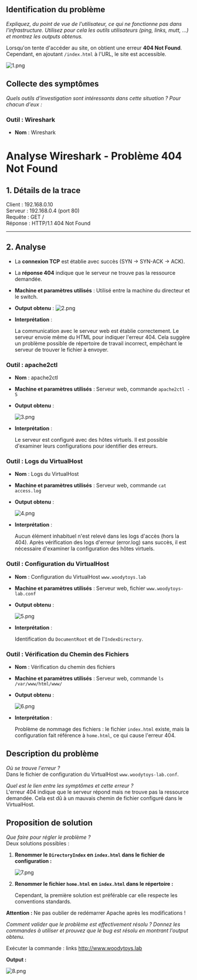 ## Identification du problème

*Expliquez, du point de vue de l'utilisateur, ce qui ne fonctionne pas dans l'infrastructure. Utilisez pour cela les outils utilisateurs (ping, links, mutt, ...) et montrez les outputs obtenus.*

Lorsqu'on tente d'accéder au site, on obtient une erreur **404 Not Found**. Cependant, en ajoutant `/index.html` à l'URL, le site est accessible.

![1.png](img%2F2%2F1.png)

## Collecte des symptômes

*Quels outils d'investigation sont intéressants dans cette situation ? Pour chacun d'eux :*

### Outil : Wireshark

- **Nom** : Wireshark

# Analyse Wireshark - Problème 404 Not Found

## 1. Détails de la trace
Client : 192.168.0.10  
Serveur : 192.168.0.4 (port 80)  
Requête : GET /  
Réponse : HTTP/1.1 404 Not Found  

---

## 2. Analyse
- La **connexion TCP** est établie avec succès (SYN → SYN-ACK → ACK).
- La **réponse 404** indique que le serveur ne trouve pas la ressource demandée.

- **Machine et paramètres utilisés** : Utilisé entre la machine du directeur et le switch.
- **Output obtenu** :
  ![2.png](img%2F2%2F2.png)

- **Interprétation** :

  La communication avec le serveur web est établie correctement. Le serveur envoie même du HTML pour indiquer l'erreur 404. Cela suggère un problème possible de répertoire de travail incorrect, empêchant le serveur de trouver le fichier à envoyer.

### Outil : apache2ctl

- **Nom** : apache2ctl
- **Machine et paramètres utilisés** : Serveur web, commande `apache2ctl -S`
- **Output obtenu** :

  ![3.png](img%2F2%2F3.png)

- **Interprétation** :

  Le serveur est configuré avec des hôtes virtuels. Il est possible d'examiner leurs configurations pour identifier des erreurs.

### Outil : Logs du VirtualHost

- **Nom** : Logs du VirtualHost
- **Machine et paramètres utilisés** : Serveur web, commande `cat access.log`
- **Output obtenu** :

  ![4.png](img%2F2%2F4.png)

- **Interprétation** :

  Aucun élément inhabituel n'est relevé dans les logs d'accès (hors la 404). Après vérification des logs d'erreur (error.log) sans succès, il est nécessaire d'examiner la configuration des hôtes virtuels.

### Outil : Configuration du VirtualHost

- **Nom** : Configuration du VirtualHost `www.woodytoys.lab`
- **Machine et paramètres utilisés** : Serveur web, fichier `www.woodytoys-lab.conf`
- **Output obtenu** :

  ![5.png](img%2F2%2F5.png)

- **Interprétation** :

  Identification du `DocumentRoot` et de l'`IndexDirectory`.

### Outil : Vérification du Chemin des Fichiers

- **Nom** : Vérification du chemin des fichiers
- **Machine et paramètres utilisés** : Serveur web, commande `ls /var/www/html/www/`
- **Output obtenu** :

  ![6.png](img%2F2%2F6.png)

- **Interprétation** :

  Problème de nommage des fichiers : le fichier `index.html` existe, mais la configuration fait référence à `home.html`, ce qui cause l'erreur 404.

## Description du problème

*Où se trouve l'erreur ?*  
Dans le fichier de configuration du VirtualHost `www.woodytoys-lab.conf`.

*Quel est le lien entre les symptômes et cette erreur ?*  
L'erreur 404 indique que le serveur répond mais ne trouve pas la ressource demandée. Cela est dû à un mauvais chemin de fichier configuré dans le VirtualHost.

## Proposition de solution

*Que faire pour régler le problème ?*  
Deux solutions possibles :

1. **Renommer le `DirectoryIndex` en `index.html` dans le fichier de configuration :**

   ![7.png](img%2F2%2F7.png)

2. **Renommer le fichier `home.html` en `index.html` dans le répertoire :**

   Cependant, la première solution est préférable car elle respecte les conventions standards.

**Attention :** Ne pas oublier de redémarrer Apache après les modifications !

*Comment valider que le problème est effectivement résolu ? Donnez les commandes à utiliser et prouvez que le bug est résolu en montrant l'output obtenu.*

Exécuter la commande : links http://www.woodytoys.lab


**Output :**

![8.png](img%2F2%2F8.png)


